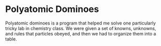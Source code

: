 # Polyatomic Dominoes

Polyatomic dominoes is a program that helped me solve one particularly tricky lab in chemistry class. We were given a set of knowns, unknowns, and rules that particles obeyed, and then we had to organize them into a table.


